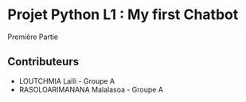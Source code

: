 # Projet Python L1 : My first Chatbot
Première Partie

## Contributeurs
- LOUTCHMIA Laïli - Groupe A
- RASOLOARIMANANA Malalasoa - Groupe A
